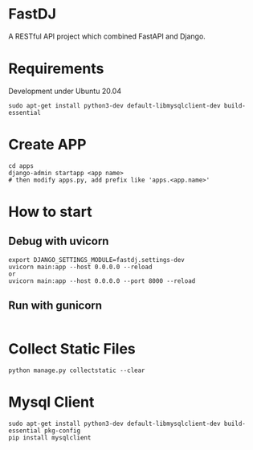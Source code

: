 # FastDJ
A RESTful API project which combined FastAPI and Django.

# Requirements
Development under Ubuntu 20.04
```
sudo apt-get install python3-dev default-libmysqlclient-dev build-essential
```

# Create APP
```
cd apps
django-admin startapp <app name>
# then modify apps.py, add prefix like 'apps.<app.name>'
```

# How to start
## Debug with uvicorn
```
export DJANGO_SETTINGS_MODULE=fastdj.settings-dev
uvicorn main:app --host 0.0.0.0 --reload
or
uvicorn main:app --host 0.0.0.0 --port 8000 --reload
```

## Run with gunicorn
```
```

# Collect Static Files
```
python manage.py collectstatic --clear
```

# Mysql Client
```
sudo apt-get install python3-dev default-libmysqlclient-dev build-essential pkg-config 
pip install mysqlclient
```
